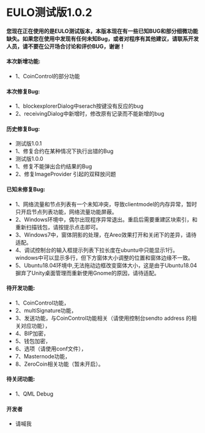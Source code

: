 <h1>EULO测试版1.0.2</h1>

<h4>您现在正在使用的是EULO测试版本，本版本现在有一些已知BUG和部分细微功能缺失。如果您在使用中发现有任何未知Bug，或者对程序有其他建议，请联系开发人员，请不要在公开场合讨论和评价BUG，谢谢！</h4>

<h4>本次新增功能:</h4>
<ul>
<li>1、CoinControl的部分功能</li>
</ul>

<h4>本次修复Bug:</h4>
<ul>
<li>1、blockexplorerDialog中serach按键没有反应的bug</li>
<li>2、receivingDialog中新增时，修改原有记录而不能新增的bug</li>

</ul>

<h4>历史修复Bug:</h4>
<ul>
<li>测试版1.0.1</li>
<li>1、修复合约在某种情况下执行出错的Bug</li>
<li>测试版1.0.0</li>
<li>1、修复不能弹出合约结果的Bug</li>
<li>2、修复ImageProvider 引起的双释放问题</li>
</ul>



<h4>已知未修复Bug:</h4>

<ul><li>1、网络流量和节点列表有一个未知冲突，导致clientmodel的内存异常，暂时只开启节点列表功能，网络流量功能屏蔽。</li>
<li>2、Windows环境中，偶尔出现程序异常退出。重启后需要重建区块索引，和重新扫描钱包，请按提示点击即可。</li>
<li>3、Windows7中，窗体阴影的处理，在Areo效果打开和关闭下的差异，请待适配。</li>
<li>4、调试控制台的输入框提示列表下拉长度在ubuntu中只能显示1行。windows中可以显示多行，但下方窗体大小调整的位置和窗体边缘不一致。</li>
<li>5、Ubuntu18.04环境中,无法拖动边框改变窗体大小，这是由于Ubuntu18.04摒弃了Unity桌面管理而重新使用Gnome的原因，请待适配。</li></ul>

<h4>待开发功能:</h4>

<ul><li>1、CoinControl功能，</li>
<li>2、multiSignature功能，</li>
<li>3、发送功能，与CoinControl功能相关（请使用控制台sendto address 的相关对应功能），</li>
<li>4、BIP加密，</li>
<li>5、钱包加密，</li>
<li>6、选项（请使用conf文件），</li>
<li>7、Masternode功能，</li>
<li>8、ZeroCoin相关功能（暂未开启）。</li></ul>

<h4>待关闭功能:</h4>

<ul><li>1、QML Debug</li></ul>
<h4>开发者</h4>

<ul><li>请喊我</li></ul>
